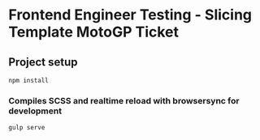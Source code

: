 # Frontend Engineer Testing - Slicing Template MotoGP Ticket

## Project setup
```
npm install
```

### Compiles SCSS and realtime reload with browsersync for development
```
gulp serve
```